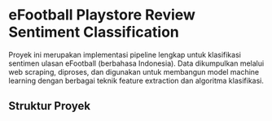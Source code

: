 # eFootball Playstore Review Sentiment Classification

Proyek ini merupakan implementasi pipeline lengkap untuk klasifikasi sentimen ulasan eFootball (berbahasa Indonesia). Data dikumpulkan melalui web scraping, diproses, dan digunakan untuk membangun model machine learning dengan berbagai teknik feature extraction dan algoritma klasifikasi.

## Struktur Proyek

